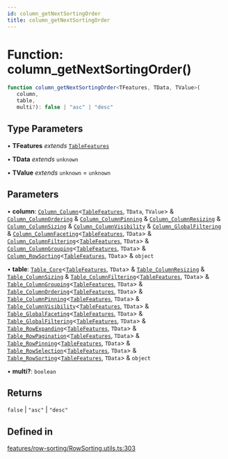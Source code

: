 ```yaml
---
id: column_getNextSortingOrder
title: column_getNextSortingOrder
---
```


# Function: column\_getNextSortingOrder()

```ts
function column_getNextSortingOrder<TFeatures, TData, TValue>(
   column, 
   table, 
   multi?): false | "asc" | "desc"
```

## Type Parameters

• **TFeatures** *extends* [`TableFeatures`](../interfaces/tablefeatures.md)

• **TData** *extends* `unknown`

• **TValue** *extends* `unknown` = `unknown`

## Parameters

• **column**: [`Column_Column`](../interfaces/column_column.md)\<[`TableFeatures`](../interfaces/tablefeatures.md), `TData`, `TValue`\> & [`Column_ColumnOrdering`](../interfaces/column_columnordering.md) & [`Column_ColumnPinning`](../interfaces/column_columnpinning.md) & [`Column_ColumnResizing`](../interfaces/column_columnresizing.md) & [`Column_ColumnSizing`](../interfaces/column_columnsizing.md) & [`Column_ColumnVisibility`](../interfaces/column_columnvisibility.md) & [`Column_GlobalFiltering`](../interfaces/column_globalfiltering.md) & [`Column_ColumnFaceting`](../interfaces/column_columnfaceting.md)\<[`TableFeatures`](../interfaces/tablefeatures.md), `TData`\> & [`Column_ColumnFiltering`](../interfaces/column_columnfiltering.md)\<[`TableFeatures`](../interfaces/tablefeatures.md), `TData`\> & [`Column_ColumnGrouping`](../interfaces/column_columngrouping.md)\<[`TableFeatures`](../interfaces/tablefeatures.md), `TData`\> & [`Column_RowSorting`](../interfaces/column_rowsorting.md)\<[`TableFeatures`](../interfaces/tablefeatures.md), `TData`\> & `object`

• **table**: [`Table_Core`](../interfaces/table_core.md)\<[`TableFeatures`](../interfaces/tablefeatures.md), `TData`\> & [`Table_ColumnResizing`](../interfaces/table_columnresizing.md) & [`Table_ColumnSizing`](../interfaces/table_columnsizing.md) & [`Table_ColumnFiltering`](../interfaces/table_columnfiltering.md)\<[`TableFeatures`](../interfaces/tablefeatures.md), `TData`\> & [`Table_ColumnGrouping`](../interfaces/table_columngrouping.md)\<[`TableFeatures`](../interfaces/tablefeatures.md), `TData`\> & [`Table_ColumnOrdering`](../interfaces/table_columnordering.md)\<[`TableFeatures`](../interfaces/tablefeatures.md), `TData`\> & [`Table_ColumnPinning`](../interfaces/table_columnpinning.md)\<[`TableFeatures`](../interfaces/tablefeatures.md), `TData`\> & [`Table_ColumnVisibility`](../interfaces/table_columnvisibility.md)\<[`TableFeatures`](../interfaces/tablefeatures.md), `TData`\> & [`Table_GlobalFaceting`](../interfaces/table_globalfaceting.md)\<[`TableFeatures`](../interfaces/tablefeatures.md), `TData`\> & [`Table_GlobalFiltering`](../interfaces/table_globalfiltering.md)\<[`TableFeatures`](../interfaces/tablefeatures.md), `TData`\> & [`Table_RowExpanding`](../interfaces/table_rowexpanding.md)\<[`TableFeatures`](../interfaces/tablefeatures.md), `TData`\> & [`Table_RowPagination`](../interfaces/table_rowpagination.md)\<[`TableFeatures`](../interfaces/tablefeatures.md), `TData`\> & [`Table_RowPinning`](../interfaces/table_rowpinning.md)\<[`TableFeatures`](../interfaces/tablefeatures.md), `TData`\> & [`Table_RowSelection`](../interfaces/table_rowselection.md)\<[`TableFeatures`](../interfaces/tablefeatures.md), `TData`\> & [`Table_RowSorting`](../interfaces/table_rowsorting.md)\<[`TableFeatures`](../interfaces/tablefeatures.md), `TData`\> & `object`

• **multi?**: `boolean`

## Returns

`false` \| `"asc"` \| `"desc"`

## Defined in

[features/row-sorting/RowSorting.utils.ts:303](https://github.com/TanStack/table/blob/b1e6b79157b0debc7222660572b06c8b857f4605/packages/table-core/src/features/row-sorting/RowSorting.utils.ts#L303)
